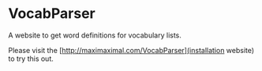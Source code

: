 VocabParser
===========
A website to get word definitions for vocabulary lists.

Please visit the [http://maximaximal.com/VocabParser](installation website) to try this out.
